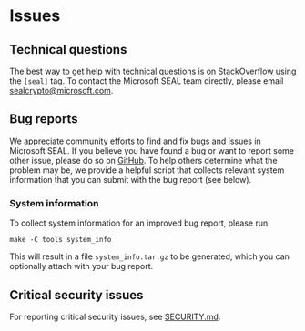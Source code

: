 # Issues

## Technical questions

The best way to get help with technical questions is on [StackOverflow](https://stackoverflow.com/questions/tagged/seal) using the `[seal]` tag.
To contact the Microsoft SEAL team directly, please email [sealcrypto@microsoft.com](mailto:sealcrypto@microsoft.com).

## Bug reports

We appreciate community efforts to find and fix bugs and issues in Microsoft SEAL.
If you believe you have found a bug or want to report some other issue, please
do so on [GitHub](https://github.com/Microsoft/SEAL-Embedded/issues). To help others
determine what the problem may be, we provide a helpful script that collects
relevant system information that you can submit with the bug report (see below).

### System information

To collect system information for an improved bug report, please run
```
make -C tools system_info
```
This will result in a file `system_info.tar.gz` to be generated, which you can
optionally attach with your bug report.

## Critical security issues

For reporting critical security issues, see [SECURITY.md](SECURITY.md).
